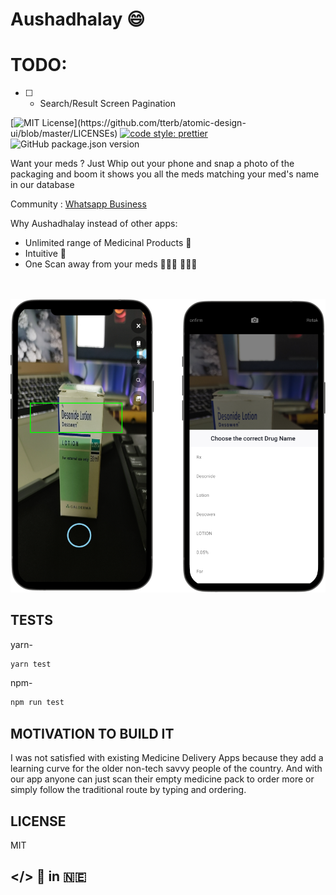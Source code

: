 # Aushadhalay 😄  

# TODO:

- [ ] - Search/Result Screen Pagination


[![MIT License](https://img.shields.io/apm/l/atomic-design-ui.svg?)](https://github.com/tterb/atomic-design-ui/blob/master/LICENSEs)   [![code style: prettier](https://img.shields.io/badge/code_style-prettier-ff69b4.svg?style=flat-square)](https://github.com/prettier/prettier)  ![GitHub package.json version](https://img.shields.io/static/v1?label=version&message=v0.0.1&color=green)

Want your meds ? Just Whip out your phone and snap a photo of the packaging and boom it shows you all the meds matching your med's name in our database


Community : [Whatsapp Business](https://wa.me/message/T7CNEP2FNFNTF1)


Why Aushadhalay instead of other apps:

* Unlimited range of Medicinal Products 💊
* Intuitive 🐝 
* One Scan away from your meds 🕵🏼‍♀️ 🕵🏼‍♂️


<br/><br/>
   ![Scanned](assets/mockups/mockups.png?raw=true) 



## TESTS

yarn-
```bash
yarn test
```

npm-
```bash
npm run test
```



## MOTIVATION TO BUILD IT

I was not satisfied with existing Medicine Delivery Apps because they add a learning curve for the older non-tech savvy people of the country. 
And with our app anyone can just scan their empty medicine pack to order more or simply follow the traditional route by typing and ordering.


## LICENSE

MIT



## </> 💜  in  🇳🇪
